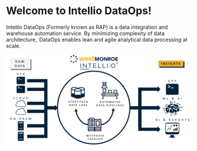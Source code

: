 # Welcome to Intellio DataOps!

Intellio DataOps \(Formerly known as RAP\) is a data integration and warehouse automation service.  By minimizing complexity of data architecture, ​ DataOps enables lean and agile analytical data processing at scale.  

![](.gitbook/assets/image%20%28327%29.png)

